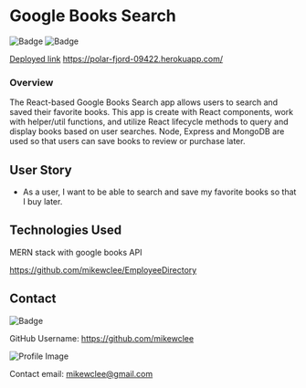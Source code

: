 # Google Books Search

  ![Badge](https://img.shields.io/badge/project-Google_Book_Search-greenn)
  ![Badge](https://img.shields.io/badge/Installation-Axios_bootstrap_react_Express_Mongoose-blue)

  [Deployed link](https://polar-fjord-09422.herokuapp.com/) https://polar-fjord-09422.herokuapp.com/

### Overview

The React-based Google Books Search app allows users to search and saved their favorite books. This app is create with React components, work with helper/util functions, and utilize React lifecycle methods to query and display books based on user searches. Node, Express and MongoDB are used so that users can save books to review or purchase later.

## User Story

* As a user, I want to be able to search and save my favorite books so that I buy later.

## Technologies Used
MERN stack with google books API

https://github.com/mikewclee/EmployeeDirectory


## Contact
  
![Badge](https://img.shields.io/badge/Github-mikewclee-green) 
  
GitHub Username: https://github.com/mikewclee
  
![Profile Image](https://github.com/mikewclee.png?size=150)
  
Contact email: mikewclee@gmail.com